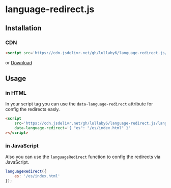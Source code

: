 # language-redirect.js

## Installation

### CDN

```html
<script src='https://cdn.jsdelivr.net/gh/lullaby6/language-redirect.js/language-redirect.cdn.js'></script>
```

or <a href="https://cdn.jsdelivr.net/gh/lullaby6/language-redirect.js/language-redirect.cdn.js" target="_blank">Download</a>

## Usage

### in HTML

In your script tag you can use the ```data-language-redirect``` attribute for config the redirects easly.

```html
<script
    src='https://cdn.jsdelivr.net/gh/lullaby6/language-redirect.js/language-redirect.cdn.js'
    data-language-redirect='{ "es": "/es/index.html" }'
></script>
```

### in JavaScript

Also you can use the ```languageRedirect``` function to config the redirects via JavaScript.

```js
languageRedirect({
    es: '/es/index.html'
});
```